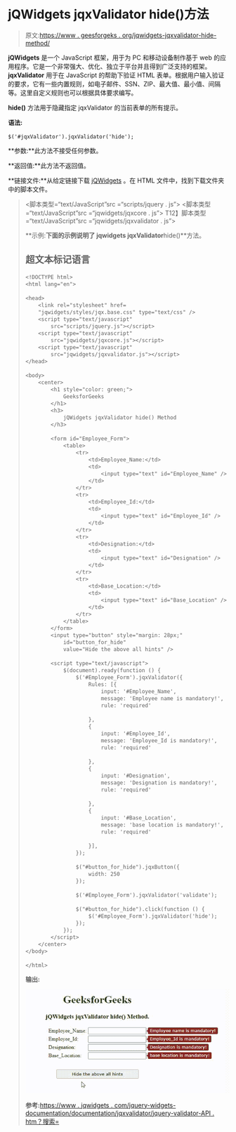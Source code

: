 # jQWidgets jqxValidator hide()方法

> 原文:[https://www . geesforgeks . org/jqwidgets-jqxvalidator-hide-method/](https://www.geeksforgeeks.org/jqwidgets-jqxvalidator-hide-method/)

**jQWidgets** 是一个 JavaScript 框架，用于为 PC 和移动设备制作基于 web 的应用程序。它是一个非常强大、优化、独立于平台并且得到广泛支持的框架。 **jqxValidator** 用于在 JavaScript 的帮助下验证 HTML 表单。根据用户输入验证的要求，它有一些内置规则，如电子邮件、SSN、ZIP、最大值、最小值、间隔等。这里自定义规则也可以根据具体要求编写。

**hide()** 方法用于隐藏指定 jqxValidator 的当前表单的所有提示。

**语法:**

```
$('#jqxValidator').jqxValidator('hide');
```

**参数:**此方法不接受任何参数。

**返回值:**此方法不返回值。

**链接文件:**从给定链接下载 [jQWidgets](https://www.jqwidgets.com/download/) 。在 HTML 文件中，找到下载文件夹中的脚本文件。

> <link rel="”stylesheet”" href="”jqwidgets/styles/jqx.base.css”" type="”text/css”">
> <脚本类型=“text/JavaScript”src =“scripts/jquery . js”></脚本>
> <脚本类型=“text/JavaScript”src =“jqwidgets/jqxcore . js”></脚本>
> T12】脚本类型=“text/JavaScript”src =“jqwidgets/jqxvalidator . js”></脚本

**示例:**下面的示例说明了 jqwidgets jqxValidator**hide()**方法。

## 超文本标记语言

```
<!DOCTYPE html>
<html lang="en">

<head>
    <link rel="stylesheet" href=
    "jqwidgets/styles/jqx.base.css" type="text/css" />
    <script type="text/javascript" 
        src="scripts/jquery.js"></script>
    <script type="text/javascript" 
        src="jqwidgets/jqxcore.js"></script>
    <script type="text/javascript" 
        src="jqwidgets/jqxvalidator.js"></script>
</head>

<body>
    <center>
        <h1 style="color: green;">
            GeeksforGeeks
        </h1>
        <h3>
            jQWidgets jqxValidator hide() Method
        </h3>

        <form id="Employee_Form">
            <table>
                <tr>
                    <td>Employee_Name:</td>
                    <td>
                        <input type="text" id="Employee_Name" />
                    </td>
                </tr>
                <tr>
                    <td>Employee_Id:</td>
                    <td>
                        <input type="text" id="Employee_Id" />
                    </td>
                </tr>
                <tr>
                    <td>Designation:</td>
                    <td>
                        <input type="text" id="Designation" />
                    </td>
                </tr>
                <tr>
                    <td>Base_Location:</td>
                    <td>
                        <input type="text" id="Base_Location" />
                    </td>
                </tr>
            </table>
        </form>
        <input type="button" style="margin: 28px;" 
            id="button_for_hide" 
            value="Hide the above all hints" />

        <script type="text/javascript">
            $(document).ready(function () {
                $('#Employee_Form').jqxValidator({
                    Rules: [{
                        input: '#Employee_Name',
                        message: 'Employee name is mandatory!',
                        rule: 'required'

                    },
                    {
                        input: '#Employee_Id',
                        message: 'Employee_Id is mandatory!',
                        rule: 'required'

                    },
                    {
                        input: '#Designation',
                        message: 'Designation is mandatory!',
                        rule: 'required'

                    },
                    {
                        input: '#Base_Location',
                        message: 'base location is mandatory!',
                        rule: 'required'

                    }],
                });

                $("#button_for_hide").jqxButton({
                    width: 250
                });

                $('#Employee_Form').jqxValidator('validate');

                $("#button_for_hide").click(function () {
                    $('#Employee_Form').jqxValidator('hide');
                });
            });
        </script>
    </center>
</body>

</html>
```

**输出:**

![](img/d5ddd832366f83c6b89c283cf37e0823.png)

**参考:**[https://www . jqwidgets . com/jquery-widgets-documentation/documentation/jqxvalidator/jquery-validator-API . htm？搜索=](https://www.jqwidgets.com/jquery-widgets-documentation/documentation/jqxvalidator/jquery-validator-api.htm?search=)